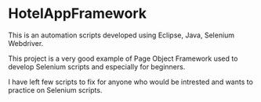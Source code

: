 # HotelAppFramework
This is an automation scripts developed using Eclipse, Java, Selenium Webdriver.

This project is a very good example of Page Object Framework used to develop Selenium scripts and especially for beginners.

I have left few scripts to fix for anyone who would be intrested and wants to practice on Selenium scripts.

